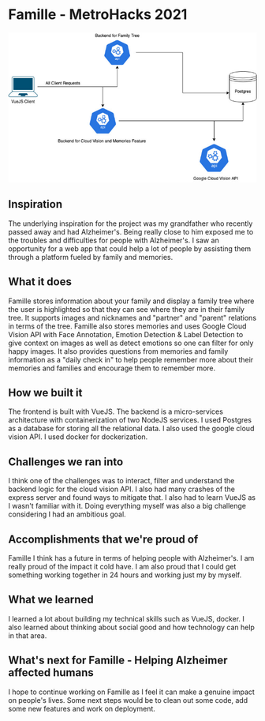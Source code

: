 # Famille - MetroHacks 2021

![](system_diagram.jpg)
## Inspiration
The underlying inspiration for the project was my grandfather who recently passed away and had Alzheimer's. Being really close to him exposed me to the troubles and difficulties for people with Alzheimer's. I saw an opportunity for a web app that could help a lot of people by assisting them through a platform fueled by family and memories. 

## What it does
Famille stores information about your family and display a family tree where the user is highlighted so that they can see where they are in their family tree. It supports images and nicknames and "partner" and "parent" relations in terms of the tree. Famille also stores memories and uses Google Cloud Vision API with Face Annotation, Emotion Detection & Label Detection to give context on images as well as detect emotions so one can filter for only happy images. It also provides questions from memories and family information as a "daily check in" to help people remember more about their memories and families and encourage them to remember more. 

## How we built it
The frontend is built with VueJS. The backend is a micro-services architecture with containerization of two NodeJS services. I used Postgres as a database for storing all the relational data. I also used the google cloud vision API. I used docker for dockerization. 

## Challenges we ran into
I think one of the challenges was to interact, filter and understand the backend logic for the cloud vision API. I also had many crashes of the express server and found ways to mitigate that. I also had to learn VueJS as I wasn't familiar with it. Doing everything myself was also a big challenge considering I had an ambitious goal. 

## Accomplishments that we're proud of
Famille I think has a future in terms of helping people with Alzheimer's. I am really proud of the impact it cold have. I am also proud that I could get something working together in 24 hours and working just my by myself.

## What we learned
I learned a lot about building my technical skills such as VueJS, docker. I also learned about thinking about social good and how technology can help in that area. 

## What's next for Famille - Helping Alzheimer affected humans
I hope to continue working on Famille as I feel it can make a genuine impact on people's lives. Some next steps would be to clean out some code, add some new features and work on deployment. 
